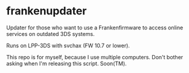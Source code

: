 # frankenupdater
Updater for those who want to use a Frankenfirmware to access online services on outdated 3DS systems.

Runs on LPP-3DS with svchax (FW 10.7 or lower).


This repo is for myself, because I use multiple computers. Don't bother asking when I'm releasing this script. Soon(TM).
